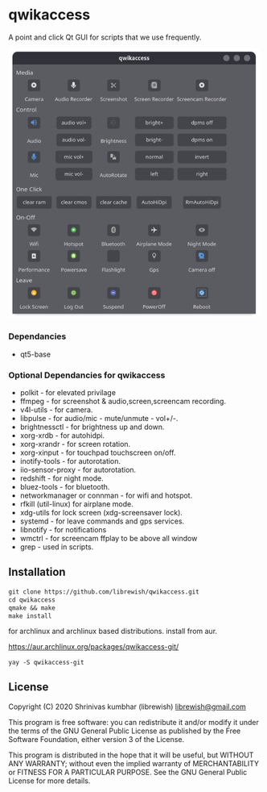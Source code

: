 # qwikaccess
A point and click Qt GUI for scripts that we use frequently.

<img src="qwikaccess.png" width="500">

### Dependancies
* qt5-base

### Optional Dependancies for qwikaccess
* polkit - for elevated privilage
* ffmpeg - for screenshot & audio,screen,screencam recording.
* v4l-utils - for camera.
* libpulse - for audio/mic - mute/unmute - vol+/-.
* brightnessctl - for brightness up and down.
* xorg-xrdb - for autohidpi.
* xorg-xrandr - for screen rotation.
* xorg-xinput - for touchpad touchscreen on/off.
* inotify-tools - for autorotation.
* iio-sensor-proxy - for autorotation.
* redshift - for night mode.
* bluez-tools  - for bluetooth.
* networkmanager or connman - for wifi and hotspot.
* rfkill (util-linux) for airplane mode.
* xdg-utils for lock screen (xdg-screensaver lock).
* systemd - for leave commands and gps services. 
* libnotify - for notifications
* wmctrl - for screencam ffplay to be above all window
* grep - used in scripts.

## Installation
```
git clone https://github.com/librewish/qwikaccess.git
cd qwikaccess
qmake && make
make install
```

for archlinux and archlinux based distributions.
install from aur.

https://aur.archlinux.org/packages/qwikaccess-git/

```
yay -S qwikaccess-git
```



## License

Copyright (C) 2020 Shrinivas kumbhar (librewish) librewish@gmail.com

This program is free software: you can redistribute it and/or modify it under the terms of the GNU General Public License as published by the Free Software Foundation, either version 3 of the License.

This program is distributed in the hope that it will be useful, but WITHOUT ANY WARRANTY; without even the implied warranty of MERCHANTABILITY or FITNESS FOR A PARTICULAR PURPOSE. See the GNU General Public License for more details.
